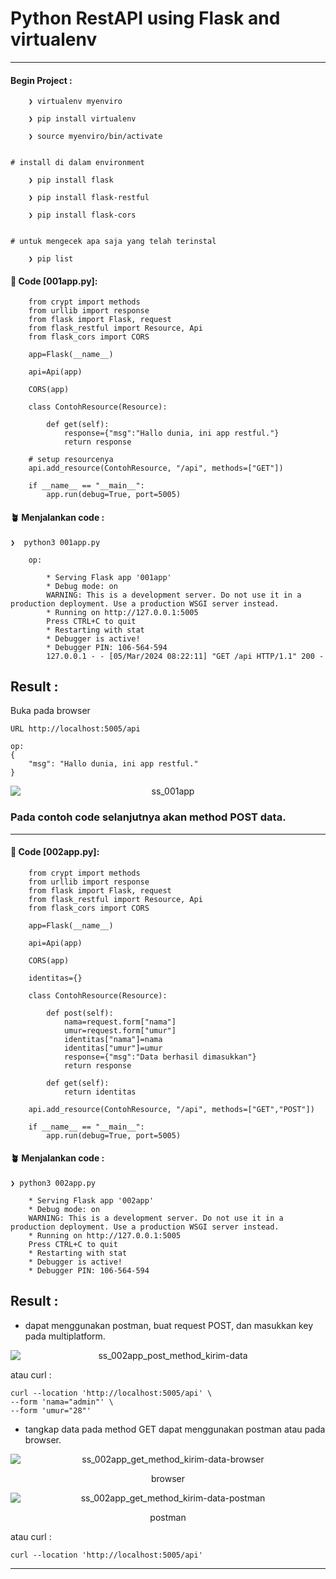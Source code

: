 # Python RestAPI using Flask and virtualenv

---

#### Begin Project :

        ❯ virtualenv myenviro

        ❯ pip install virtualenv

        ❯ source myenviro/bin/activate


    # install di dalam environment

        ❯ pip install flask

        ❯ pip install flask-restful
        
        ❯ pip install flask-cors


    # untuk mengecek apa saja yang telah terinstal

        ❯ pip list



#### &#x1F680; Code [001app.py]:

        from crypt import methods
        from urllib import response
        from flask import Flask, request
        from flask_restful import Resource, Api
        from flask_cors import CORS

        app=Flask(__name__)

        api=Api(app)

        CORS(app)

        class ContohResource(Resource):

            def get(self):
                response={"msg":"Hallo dunia, ini app restful."}
                return response

        # setup resourcenya
        api.add_resource(ContohResource, "/api", methods=["GET"])

        if __name__ == "__main__":
            app.run(debug=True, port=5005)



#### &#x1FAB4; Menjalankan code :

    ❯  python3 001app.py

        op:

            * Serving Flask app '001app'
            * Debug mode: on
            WARNING: This is a development server. Do not use it in a production deployment. Use a production WSGI server instead.
            * Running on http://127.0.0.1:5005
            Press CTRL+C to quit
            * Restarting with stat
            * Debugger is active!
            * Debugger PIN: 106-564-594
            127.0.0.1 - - [05/Mar/2024 08:22:11] "GET /api HTTP/1.1" 200 -

## Result :

Buka pada browser 

    URL http://localhost:5005/api

    op:
    {
        "msg": "Hallo dunia, ini app restful."
    }

<p align="center">
    <img src="./gambar-petunjuk/ss_001app.png" alt="ss_001app" style="display: block; margin: 0 auto;">
</p>



### Pada contoh code selanjutnya akan method POST data.

---

#### &#x1F680; Code [002app.py]: 

        from crypt import methods
        from urllib import response
        from flask import Flask, request
        from flask_restful import Resource, Api
        from flask_cors import CORS

        app=Flask(__name__)

        api=Api(app)

        CORS(app)

        identitas={} 

        class ContohResource(Resource):

            def post(self):
                nama=request.form["nama"] 
                umur=request.form["umur"]
                identitas["nama"]=nama
                identitas["umur"]=umur
                response={"msg":"Data berhasil dimasukkan"} 
                return response 

            def get(self):
                return identitas
        
        api.add_resource(ContohResource, "/api", methods=["GET","POST"])

        if __name__ == "__main__":
            app.run(debug=True, port=5005)




#### &#x1FAB4; Menjalankan code :

    ❯ python3 002app.py

        * Serving Flask app '002app'
        * Debug mode: on
        WARNING: This is a development server. Do not use it in a production deployment. Use a production WSGI server instead.
        * Running on http://127.0.0.1:5005
        Press CTRL+C to quit
        * Restarting with stat
        * Debugger is active!
        * Debugger PIN: 106-564-594 



## Result :

- dapat menggunakan postman, buat request POST, dan masukkan key pada multiplatform.

<p align="center">
    <img src="./gambar-petunjuk/ss_002app_post_method_kirim-data.png" alt="ss_002app_post_method_kirim-data" style="display: block; margin: 0 auto;">
</p>


atau curl :

    curl --location 'http://localhost:5005/api' \
    --form 'nama="admin"' \
    --form 'umur="28"'    



- tangkap data pada method GET dapat menggunakan postman atau pada browser.

<p align="center">
    <img src="./gambar-petunjuk/ss_002app_get_method_kirim-data-browser.png" alt="ss_002app_get_method_kirim-data-browser" style="display: block; margin: 0 auto;">
</p>
<p align="center">browser</p>

<p align="center">
    <img src="./gambar-petunjuk/ss_002app_get_method_kirim-data-postman.png" alt="ss_002app_get_method_kirim-data-postman" style="display: block; margin: 0 auto;">
</p>
<p align="center">postman</p>

atau curl :

    curl --location 'http://localhost:5005/api'


---
